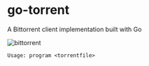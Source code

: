 # go-torrent
A Bittorrent client implementation built with Go

![bittorrent](http://carlosfelix.pythonanywhere.com/static/gobittorrent.gif)

```
Usage: program <torrentfile>
```
